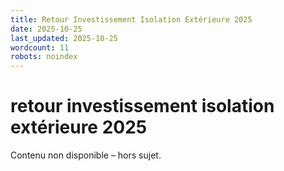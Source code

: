 ```yaml
---
title: Retour Investissement Isolation Extérieure 2025
date: 2025-10-25
last_updated: 2025-10-25
wordcount: 11
robots: noindex
---
```


# retour investissement isolation extérieure 2025

Contenu non disponible – hors sujet.